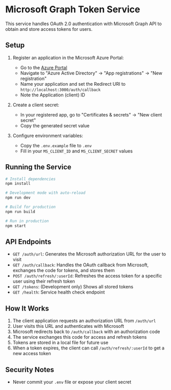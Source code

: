 # Microsoft Graph Token Service

This service handles OAuth 2.0 authentication with Microsoft Graph API to obtain and store access tokens for users.

## Setup

1. Register an application in the Microsoft Azure Portal:

   - Go to the [Azure Portal](https://portal.azure.com)
   - Navigate to "Azure Active Directory" → "App registrations" → "New registration"
   - Name your application and set the Redirect URI to `http://localhost:3000/auth/callback`
   - Note the Application (client) ID

2. Create a client secret:

   - In your registered app, go to "Certificates & secrets" → "New client secret"
   - Copy the generated secret value

3. Configure environment variables:
   - Copy the `.env.example` file to `.env`
   - Fill in your `MS_CLIENT_ID` and `MS_CLIENT_SECRET` values

## Running the Service

```bash
# Install dependencies
npm install

# Development mode with auto-reload
npm run dev

# Build for production
npm run build

# Run in production
npm start
```

## API Endpoints

- `GET /auth/url`: Generates the Microsoft authorization URL for the user to visit
- `GET /auth/callback`: Handles the OAuth callback from Microsoft, exchanges the code for tokens, and stores them
- `POST /auth/refresh/:userId`: Refreshes the access token for a specific user using their refresh token
- `GET /tokens`: (Development only) Shows all stored tokens
- `GET /health`: Service health check endpoint

## How It Works

1. The client application requests an authorization URL from `/auth/url`
2. User visits this URL and authenticates with Microsoft
3. Microsoft redirects back to `/auth/callback` with an authorization code
4. The service exchanges this code for access and refresh tokens
5. Tokens are stored in a local file for future use
6. When a token expires, the client can call `/auth/refresh/:userId` to get a new access token

## Security Notes

- Never commit your `.env` file or expose your client secret
